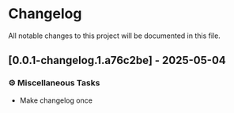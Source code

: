 # Changelog

All notable changes to this project will be documented in this file.

## [0.0.1-changelog.1.a76c2be] - 2025-05-04

### ⚙️ Miscellaneous Tasks

- Make changelog once

<!-- generated by git-cliff -->
